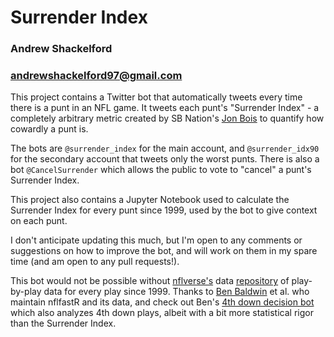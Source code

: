# Surrender Index 

### Andrew Shackelford 
### andrewshackelford97@gmail.com

This project contains a Twitter bot that automatically tweets every time there is a punt in an NFL game. It tweets each punt's "Surrender Index" - a completely arbitrary metric created by SB Nation's [Jon Bois](https://twitter.com/jon_bois) to quantify how cowardly a punt is.

The bots are `@surrender_index` for the main account, and `@surrender_idx90` for the secondary account that tweets only the worst punts. There is also a bot `@CancelSurrender` which allows the public to vote to "cancel" a punt's Surrender Index.

This project also contains a Jupyter Notebook used to calculate the Surrender Index for every punt since 1999, used by the bot to give context on each punt.

I don't anticipate updating this much, but I'm open to any comments or suggestions on how to improve the bot, and will work on them in my spare time (and am open to any pull requests!).  

This bot would not be possible without [nflverse's](https://github.com/nflverse) data [repository](https://github.com/nflverse/nflfastR-data) of play-by-play data for every play since 1999. Thanks to [Ben Baldwin](https://twitter.com/benbbaldwin) et al. who maintain nflfastR and its data, and check out Ben's [4th down decision bot](https://twitter.com/ben_bot_baldwin) which also analyzes 4th down plays, albeit with a bit more statistical rigor than the Surrender Index.
